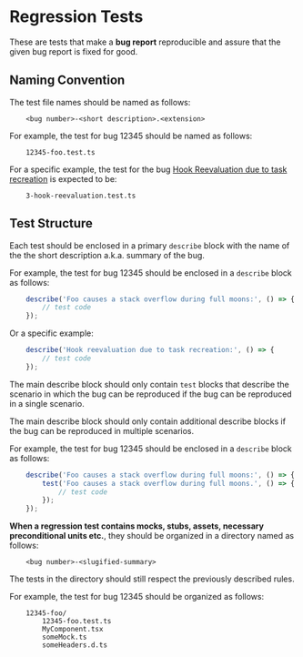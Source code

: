 # Regression Tests

These are tests that make a **bug report** reproducible and assure
that the given bug report is fixed for good.

## Naming Convention

The test file names should be named as follows:

```
    <bug number>-<short description>.<extension>
```

For example, the test for bug 12345 should be named as follows:

```
    12345-foo.test.ts
```

For a specific example, the test for the bug
[Hook Reevaluation due to task recreation](https://github.com/adam-rocska/useTaskQueue/issues/3) is expected to be:

```
    3-hook-reevaluation.test.ts
```

## Test Structure

Each test should be enclosed in a primary `describe` block
with the name of the the short description a.k.a. summary
of the bug.

For example, the test for bug 12345 should be enclosed in a
`describe` block as follows:

```ts
    describe('Foo causes a stack overflow during full moons:', () => {
        // test code
    });
```

Or a specific example:

```ts
    describe('Hook reevaluation due to task recreation:', () => {
        // test code
    });
```

The main describe block should only  contain `test` blocks
that describe the scenario in which the bug can be
reproduced if the bug can be reproduced in a single scenario.

The main describe block should only contain additional
describe blocks if the bug can be reproduced in multiple
scenarios.

For example, the test for bug 12345 should be enclosed in a
`describe` block as follows:

```ts
    describe('Foo causes a stack overflow during full moons:', () => {
        test('Foo causes a stack overflow during full moons.', () => {
            // test code
        });
    });
```

**When a regression test contains mocks, stubs, assets,
necessary preconditional units etc.**, they should be
organized in a directory named as follows:

```
    <bug number>-<slugified-summary>
```

The tests in the directory should still respect the
previously described rules.

For example, the test for bug 12345 should be organized as
follows:

```
    12345-foo/
        12345-foo.test.ts
        MyComponent.tsx
        someMock.ts
        someHeaders.d.ts
```
